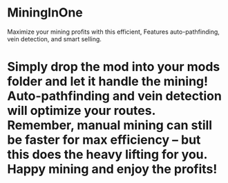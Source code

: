 # MiningInOne
Maximize your mining profits with this efficient, Features auto-pathfinding, vein detection, and smart selling.

# Simply drop the mod into your mods folder and let it handle the mining! Auto-pathfinding and vein detection will optimize your routes. Remember, manual mining can still be faster for max efficiency – but this does the heavy lifting for you. Happy mining and enjoy the profits!  
